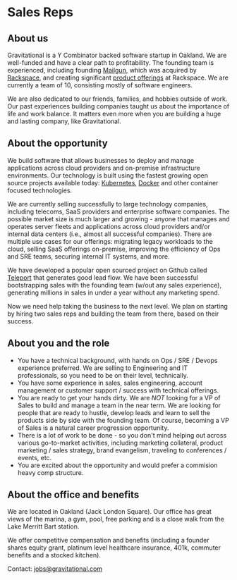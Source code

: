 # Sales Reps

## About us

Gravitational is a Y Combinator backed software startup in Oakland. We are well-funded and have a clear path to profitability. The founding team is experienced, including founding [Mailgun](http://mailgun.com), which was acquired by [Rackspace](http://rackspace.com), and creating significant [product offerings](http://www.rackspace.com/blog/onmetal-the-right-way-to-scale/) at Rackspace. We are currently a team of 10, consisting mostly of software engineers.

We are also dedicated to our friends, families, and hobbies outside of work. Our past experiences building companies taught us about the importance of life and work balance. It matters even more when you are building a huge and lasting company, like Gravitational.

## About the opportunity

We build software that allows businesses to deploy and manage applications across cloud providers and on-premise infrastructure environments. Our technology is built using the fastest growing open source projects available today: [Kubernetes](kubernetes.io), [Docker](https://www.docker.com/) and other container focused technologies.

We are currently selling successfully to large technology companies, including telecoms, SaaS providers and enterprise software companies. The possible market size is much larger and growing - anyone that manages and operates server fleets and applications across cloud providers and/or internal data centers (i.e., almost all successful companies). There are multiple use cases for our offerings: migrating legacy workloads to the cloud, selling SaaS offerings on-premise, improving the efficiency of Ops and SRE teams, securing internal IT systems, and more.

We have developed a popular open sourced project on Github called [Teleport](https://github.com/gravitational/teleport) that generates good lead flow. We have been successful bootstrapping sales with the founding team (w/out any sales experience), generating millions in sales in under a year without any marketing spend. 

Now we need help taking the business to the next level. We plan on starting by hiring two sales reps and building the team from there, based on their success.

## About you and the role

* You have a technical background, with hands on Ops / SRE / Devops experience preferred. We are selling to Engineering and IT professionals, so you need to be on their level, technically.
* You have some experience in sales, sales engineering, account management or customer support / success with technical offerings.
* You are ready to get your hands dirty. We are _NOT_ looking for a VP of Sales to build and manage a team in the near term. We are looking for people that are ready to hustle, develop leads and learn to sell the products side by side with the founding team. Of course, becoming a VP of Sales is a natural career progression opportunity.
* There is a lot of work to be done - so you don't mind helping out across various go-to-market activities, including marketing collateral, product marketing / sales strategy, brand evangelism, traveling to conferences / events, etc.
* You are excited about the opportunity and would prefer a commision heavy comp structure.

## About the office and benefits

We are located in Oakland (Jack London Square).  Our office has great views of the marina, a gym, pool, free parking and is a close walk from the Lake Merritt Bart station.

We offer competitive compensation and benefits (including a founder shares equity grant, platinum level healthcare insurance, 401k, commuter benefits and a stocked kitchen).

Contact: jobs@gravitational.com

